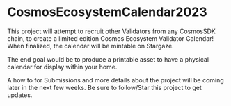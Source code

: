 # CosmosEcosystemCalendar2023
This project will attempt to recruit other Validators from any CosmosSDK chain, to create a limited edition Cosmos Ecosystem Validator Calendar!  
When finalized, the calendar will be mintable on Stargaze.

The end goal would be to produce a printable asset to have a physical calendar for display within your home.

A how to for Submissions and more details about the project will be coming later in the next few weeks.
Be sure to follow/Star this project to get updates.
